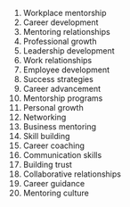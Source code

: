 1. Workplace mentorship
2. Career development
3. Mentoring relationships
4. Professional growth
5. Leadership development
6. Work relationships
7. Employee development
8. Success strategies
9. Career advancement
10. Mentorship programs
11. Personal growth
12. Networking
13. Business mentoring
14. Skill building
15. Career coaching
16. Communication skills
17. Building trust
18. Collaborative relationships
19. Career guidance
20. Mentoring culture
